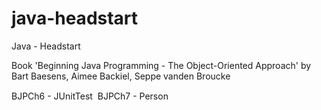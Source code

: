 # java-headstart
Java - Headstart

Book 'Beginning Java Programming - The Object-Oriented Approach'
by Bart Baesens, Aimee Backiel, Seppe vanden Broucke

BJPCh6 - JUnitTest

BJPCh7 - Person
